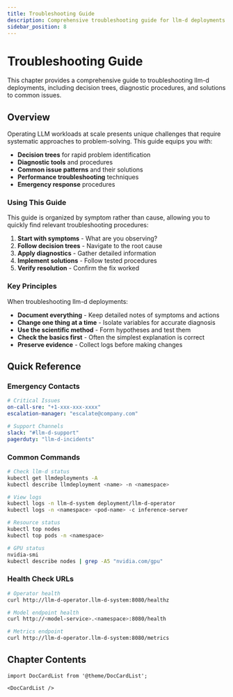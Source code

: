 ```yaml
---
title: Troubleshooting Guide
description: Comprehensive troubleshooting guide for llm-d deployments
sidebar_position: 8
---
```


# Troubleshooting Guide

This chapter provides a comprehensive guide to troubleshooting llm-d deployments, including decision trees, diagnostic procedures, and solutions to common issues.

## Overview

Operating LLM workloads at scale presents unique challenges that require systematic approaches to problem-solving. This guide equips you with:

- **Decision trees** for rapid problem identification
- **Diagnostic tools** and procedures
- **Common issue patterns** and their solutions
- **Performance troubleshooting** techniques
- **Emergency response** procedures

### Using This Guide

This guide is organized by symptom rather than cause, allowing you to quickly find relevant troubleshooting procedures:

1. **Start with symptoms** - What are you observing?
2. **Follow decision trees** - Navigate to the root cause
3. **Apply diagnostics** - Gather detailed information
4. **Implement solutions** - Follow tested procedures
5. **Verify resolution** - Confirm the fix worked

### Key Principles

When troubleshooting llm-d deployments:

- **Document everything** - Keep detailed notes of symptoms and actions
- **Change one thing at a time** - Isolate variables for accurate diagnosis
- **Use the scientific method** - Form hypotheses and test them
- **Check the basics first** - Often the simplest explanation is correct
- **Preserve evidence** - Collect logs before making changes

## Quick Reference

### Emergency Contacts

```yaml
# Critical Issues
on-call-sre: "+1-xxx-xxx-xxxx"
escalation-manager: "escalate@company.com"

# Support Channels
slack: "#llm-d-support"
pagerduty: "llm-d-incidents"
```

### Common Commands

```bash
# Check llm-d status
kubectl get llmdeployments -A
kubectl describe llmdeployment <name> -n <namespace>

# View logs
kubectl logs -n llm-d-system deployment/llm-d-operator
kubectl logs -n <namespace> <pod-name> -c inference-server

# Resource status
kubectl top nodes
kubectl top pods -n <namespace>

# GPU status
nvidia-smi
kubectl describe nodes | grep -A5 "nvidia.com/gpu"
```

### Health Check URLs

```bash
# Operator health
curl http://llm-d-operator.llm-d-system:8080/healthz

# Model endpoint health
curl http://<model-service>.<namespace>:8080/health

# Metrics endpoint
curl http://llm-d-operator.llm-d-system:8080/metrics
```

## Chapter Contents

```mdx-code-block
import DocCardList from '@theme/DocCardList';

<DocCardList />
```